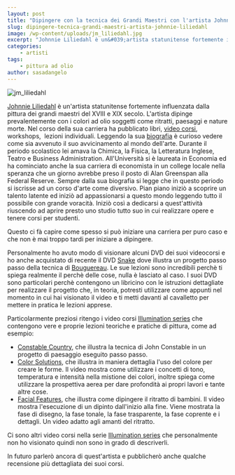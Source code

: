 ```yaml
---
layout: post
title: "Dipingere con la tecnica dei Grandi Maestri con l'artista Johnnie Liliedahl"
slug: dipingere-tecnica-grandi-maestri-artista-johnnie-liliedahl
image: /wp-content/uploads/jm_liliedahl.jpg
excerpt: "Johnnie Liliedahl è un&#039;artista statunitense fortemente influenzata dalla pittura dei grandi maestri del XVIII e XIX secolo. L&#039;artista dipinge"
categories:
    - artisti
tags:
    - pittura ad olio
author: sasadangelo
---
```


![jm_liliedahl](https://www.disegnoepittura.it/wp-content/uploads/jm_liliedahl.jpg "jm_liliedahl")

[Johnnie Liliedahl](http://www.lilipubs.com/ "Johnnie Liliedahl") è un'artista statunitense fortemente influenzata dalla pittura dei grandi maestri del XVIII e XIX secolo. L'artista dipinge prevalentemente con i colori ad olio soggetti come ritratti, paesaggi e nature morte. Nel corso della sua carriera ha pubblicato libri, [video corsi](http://www.lilipubsorders.com/ILLUMINATIONS-Foundational-Series-Oil/products/29/ "Video Corsi Johnnie Liliedahl"), workshops,  lezioni individuali. Leggendo la sua [biografia](http://www.lilipubs.com/bioinfo.htm "Biografia Johnnie Liledahl") è curioso vedere come sia avvenuto il suo avvicinamento al mondo dell'arte. Durante il periodo scolastico lei amava la Chimica, la Fisica, la Letteratura Inglese, Teatro e Business Administration. All'Università si è laureata in Economia ed ha cominciato anche la sua carriera di economista in un college locale nella speranza che un giorno avrebbe preso il posto di Alan Greenspan alla Federal Reserve. Sempre dalla sua biografia si legge che in questo periodo si iscrisse ad un corso d'arte come diversivo. Pian piano iniziò a scoprire un talento latente ed iniziò ad appassionarsi a questo mondo leggendo tutto il possibile con grande voracità. Iniziò così a dedicarsi a quest'attività riuscendo ad aprire presto uno studio tutto suo in cui realizzare opere e tenere corsi per studenti.

Questo ci fà capire come spesso si può iniziare una carriera per puro caso e che non è mai troppo tardi per iniziare a dipingere.

Personalmente ho avuto modo di visionare alcuni DVD dei suoi videocorsi e ho anche acquistato di recente il DVD [Snake](http://www.lilipubsorders.com/D-10-The-Snack-by-J-Liliedahl-after-Bouguereau/productinfo/698998781027/ "Snake") dove illustra un progetto passo passo della tecnica di [Bouguereau](https://it.wikipedia.org/wiki/William-Adolphe_Bouguereau "Bouguereau"). Le sue lezioni sono incredibili perchè ti spiega realmente il perchè delle cose, nulla è lasciato al caso. I suoi DVD sono particolari perchè contengono un libricino con le istruzioni dettagliate per realizzare il progetto che, in teoria, potresti utilizzare come appunti nel momento in cui hai visionato il video e ti metti davanti al cavalletto per mettere in pratica le lezioni apprese.

Particolarmente preziosi ritengo i video corsi [Illumination series](http://www.lilipubsorders.com/ILLUMINATIONS-Foundational-Series-Oil/products/29/ "Illumination series") che contengono vere e proprie lezioni teoriche e pratiche di pittura, come ad esempio:

- [Constable Country](http://www.lilipubsorders.com/DI-8-Constable-Ctry-8-in-the-Illuminations-Series/productinfo/698998765829/ "Constable Country"), che illustra la tecnica di John Constable in un progetto di paesaggio eseguito passo passo.
- [Color Solutions](http://www.lilipubsorders.com/DI-2-Color-Solutions-2-in-the-Illuminations-Series/productinfo/698998765225/ "Color Solutions"), che illustra in maniera dettaglia l'uso del colore per creare le forme. Il video mostra come utilizzare i concetti di tono, temperatura e intensità nella mistione dei colori, inoltre spiega come utilizzare la prospettiva aerea per dare profondità ai propri lavori e tante altre cose.
- [Facial Features](http://www.lilipubsorders.com/DI-6-Facial-Features-6-in-the-Illuminations-Series/productinfo/698998765621/ "Facial Features"), che illustra come dipingere il ritratto di bambini. Il video mostra l'esecuzione di un dipinto dall'inizio alla fine. Viene mostrata la fase di disegno, la fase tonale, la fase trasparente, la fase coprente e i dettagli. Un video adatto agli amanti del ritratto.

Ci sono altri video corsi nella serie [Illumination series](http://www.lilipubsorders.com/ILLUMINATIONS-Foundational-Series-Oil/products/29/ "Illumination series") che personalmente non ho visionato quindi non sono in grado di descriverli.

In futuro parlerò ancora di quest'artista e pubblicherò anche qualche recensione più dettagliata dei suoi corsi.
